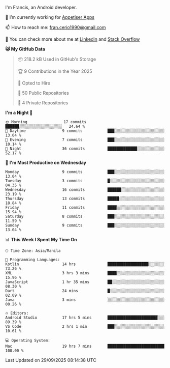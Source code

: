 
I'm Francis, an Android developer.

🔭 I’m currently working for [Appetiser Apps](http://appetiser.com.au)

📫 How to reach me: fran.cerio1990@gmail.com

👀 You can check more about me at [Linkedin](https://www.linkedin.com/in/francerio/) and [Stack Overflow](https://stackoverflow.com/users/1614267/fran-ceriu)



<!--START_SECTION:waka-->
**🐱 My GitHub Data** 

> 📦 218.2 kB Used in GitHub's Storage 
 > 
> 🏆 9 Contributions in the Year 2025
 > 
> 💼 Opted to Hire
 > 
> 📜 50 Public Repositories 
 > 
> 🔑 4 Private Repositories 
 > 
**I'm a Night 🦉** 

```text
🌞 Morning                17 commits          ██████░░░░░░░░░░░░░░░░░░░   24.64 % 
🌆 Daytime                9 commits           ███░░░░░░░░░░░░░░░░░░░░░░   13.04 % 
🌃 Evening                7 commits           ███░░░░░░░░░░░░░░░░░░░░░░   10.14 % 
🌙 Night                  36 commits          █████████████░░░░░░░░░░░░   52.17 % 
```
📅 **I'm Most Productive on Wednesday** 

```text
Monday                   9 commits           ███░░░░░░░░░░░░░░░░░░░░░░   13.04 % 
Tuesday                  3 commits           █░░░░░░░░░░░░░░░░░░░░░░░░   04.35 % 
Wednesday                16 commits          ██████░░░░░░░░░░░░░░░░░░░   23.19 % 
Thursday                 13 commits          █████░░░░░░░░░░░░░░░░░░░░   18.84 % 
Friday                   11 commits          ████░░░░░░░░░░░░░░░░░░░░░   15.94 % 
Saturday                 8 commits           ███░░░░░░░░░░░░░░░░░░░░░░   11.59 % 
Sunday                   9 commits           ███░░░░░░░░░░░░░░░░░░░░░░   13.04 % 
```


📊 **This Week I Spent My Time On** 

```text
🕑︎ Time Zone: Asia/Manila

💬 Programming Languages: 
Kotlin                   14 hrs              ██████████████████░░░░░░░   73.26 % 
XML                      3 hrs 3 mins        ████░░░░░░░░░░░░░░░░░░░░░   15.96 % 
JavaScript               1 hr 35 mins        ██░░░░░░░░░░░░░░░░░░░░░░░   08.30 % 
Dart                     24 mins             █░░░░░░░░░░░░░░░░░░░░░░░░   02.09 % 
Java                     3 mins              ░░░░░░░░░░░░░░░░░░░░░░░░░   00.26 % 

🔥 Editors: 
Android Studio           17 hrs 5 mins       ██████████████████████░░░   89.39 % 
VS Code                  2 hrs 1 min         ███░░░░░░░░░░░░░░░░░░░░░░   10.61 % 

💻 Operating System: 
Mac                      19 hrs 7 mins       █████████████████████████   100.00 % 
```


 Last Updated on 29/09/2025 08:14:38 UTC
<!--END_SECTION:waka-->
